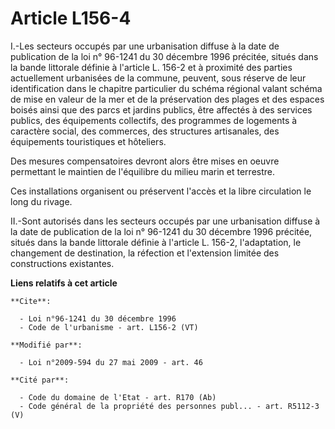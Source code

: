 # Article L156-4

I.-Les secteurs occupés par une urbanisation diffuse à la date de publication de la loi n° 96-1241 du 30 décembre 1996
précitée, situés dans la bande littorale définie à l'article L. 156-2 et à proximité des parties actuellement urbanisées de
la commune, peuvent, sous réserve de leur identification dans le chapitre particulier du schéma régional valant schéma de
mise en valeur de la mer et de la préservation des plages et des espaces boisés ainsi que des parcs et jardins publics, être
affectés à des services publics, des équipements collectifs, des programmes de logements à caractère social, des commerces,
des structures artisanales, des équipements touristiques et hôteliers. 

Des mesures compensatoires devront alors être mises en oeuvre permettant le maintien de l'équilibre du milieu marin et
terrestre. 

Ces installations organisent ou préservent l'accès et la libre circulation le long du rivage. 

II.-Sont autorisés dans les secteurs occupés par une urbanisation diffuse à la date de publication de la loi n° 96-1241 du 30
décembre 1996 précitée, situés dans la bande littorale définie à l'article L. 156-2, l'adaptation, le changement de
destination, la réfection et l'extension limitée des constructions existantes.

**Liens relatifs à cet article**

	**Cite**:

	  - Loi n°96-1241 du 30 décembre 1996
	  - Code de l'urbanisme - art. L156-2 (VT)

	**Modifié par**:

	  - Loi n°2009-594 du 27 mai 2009 - art. 46

	**Cité par**:

	  - Code du domaine de l'Etat - art. R170 (Ab)
	  - Code général de la propriété des personnes publ... - art. R5112-3 (V)
